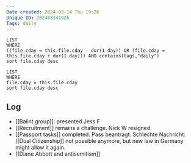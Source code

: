 ```yaml
---
Date created: 2024-03-14 Thu 19:26
Unique ID: 202403141926
Tags: daily
---
```

``` dataview
LIST
WHERE 
((file.cday = this.file.cday - dur(1 day)) OR (file.cday = this.file.cday + dur(1 day))) AND contains(tags,"daily")
sort file.cday desc
```
``` dataview
LIST
WHERE 
file.cday = this.file.cday
sort file.cday desc
```
## Log
- [[Balint group]]: presented Jess F
- [[Recruitment]] remains a challenge. Nick W resigned. 
- [[Passport tasks]] completed. Pass beantragt. Schlechte Nachricht: [[Dual Citizenship]] not possible anymore, but new law in Germany might allow it again. 
- [[Diane Abbott and antisemitism]]
